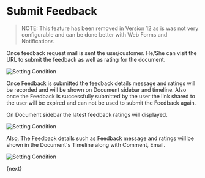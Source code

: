 <!-- add-breadcrumbs -->
# Submit Feedback

> NOTE: This feature has been removed in Version 12 as is was not very configurable and can be done better with Web Forms and Notifications

Once feedback request mail is sent the user/customer. He/She can visit the URL to submit the feedback
as well as rating for the document.

<img class="screenshot" alt="Setting Condition" src="{{docs_base_url}}/assets/img/setup/feedback/submit-feedback.png">

Once Feedback is submitted the feedback details message and ratings will be recorded and will be shown on Document sidebar and timeline. Also once the Feedback is successfully submitted by the user the link shared to the user will be expired and can not be used to submit the Feedback again.

On Document sidebar the latest feedback ratings will displayed.

<img class="screenshot" alt="Setting Condition" src="{{docs_base_url}}/assets/img/setup/feedback/sidebar-ratings.png">

Also, The Feedback details such as Feedback message and ratings will be shown in the Document's Timeline along
with Comment, Email.

<img class="screenshot" alt="Setting Condition" src="{{docs_base_url}}/assets/img/setup/feedback/timeline-rating-and-feedback.png">

{next}